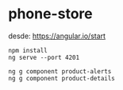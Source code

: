 # phone-store
desde: https://angular.io/start

```
npm install
ng serve --port 4201

ng g component product-alerts
ng g component product-details
```
